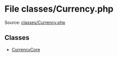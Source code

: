 File classes/Currency.php
=========
Source: [classes/Currency.php](https://github.com/PrestaShop/PrestaShop/blob/1.6.1.1/classes/Currency.php)


Classes
-------

* [CurrencyCore](class.CurrencyCore)

